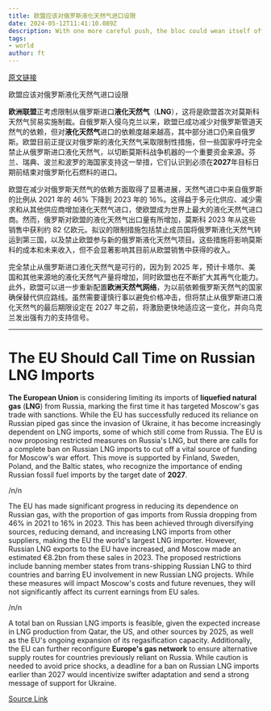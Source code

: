 ```yaml
---
title: 欧盟应该对俄罗斯液化天然气进口设限
date: 2024-05-12T11:41:10.089Z
description: With one more careful push, the bloc could wean itself off Moscow’s gas entirely
tags: 
- world
author: ft
---
```


[原文链接](https://ft.com/content/3398bbf1-747e-4d88-b948-e72bc14e9271)

欧盟应该对俄罗斯液化天然气进口设限

**欧洲联盟**正考虑限制从俄罗斯进口**液化天然气**（**LNG**），这将是欧盟首次对莫斯科天然气贸易实施制裁。自俄罗斯入侵乌克兰以来，欧盟已成功减少对俄罗斯管道天然气的依赖，但对**液化天然气**进口的依赖度越来越高，其中部分进口仍来自俄罗斯。欧盟目前正提议对俄罗斯的液化天然气采取限制性措施，但一些国家呼吁完全禁止从俄罗斯进口液化天然气，以切断莫斯科战争机器的一个重要资金来源。芬兰、瑞典、波兰和波罗的海国家支持这一举措，它们认识到必须在**2027**年目标日期前结束对俄罗斯化石燃料的进口。

欧盟在减少对俄罗斯天然气的依赖方面取得了显著进展，天然气进口中来自俄罗斯的比例从 2021 年的 46% 下降到 2023 年的 16%。这得益于多元化供应、减少需求和从其他供应商增加液化天然气进口，使欧盟成为世界上最大的液化天然气进口商。然而，俄罗斯对欧盟的液化天然气出口量有所增加，莫斯科 2023 年从这些销售中获利约 82 亿欧元。拟议的限制措施包括禁止成员国将俄罗斯液化天然气转运到第三国，以及禁止欧盟参与新的俄罗斯液化天然气项目。这些措施将影响莫斯科的成本和未来收入，但不会显著影响其目前从欧盟销售中获得的收入。

完全禁止从俄罗斯进口液化天然气是可行的，因为到 2025 年，预计卡塔尔、美国和其他来源地的液化天然气产量将增加，同时欧盟也在不断扩大其再气化能力。此外，欧盟可以进一步重新配置**欧洲天然气网络**，为以前依赖俄罗斯天然气的国家确保替代供应路线。虽然需要谨慎行事以避免价格冲击，但将禁止从俄罗斯进口液化天然气的最后期限设定在 2027 年之前，将激励更快地适应这一变化，并向乌克兰发出强有力的支持信号。

---

# The EU Should Call Time on Russian LNG Imports 

**The European Union** is considering limiting its imports of **liquefied natural gas** (**LNG**) from Russia, marking the first time it has targeted Moscow's gas trade with sanctions. While the EU has successfully reduced its reliance on Russian piped gas since the invasion of Ukraine, it has become increasingly dependent on LNG imports, some of which still come from Russia. The EU is now proposing restricted measures on Russia's LNG, but there are calls for a complete ban on Russian LNG imports to cut off a vital source of funding for Moscow's war effort. This move is supported by Finland, Sweden, Poland, and the Baltic states, who recognize the importance of ending Russian fossil fuel imports by the target date of **2027**. 

/n/n

The EU has made significant progress in reducing its dependence on Russian gas, with the proportion of gas imports from Russia dropping from 46% in 2021 to 16% in 2023. This has been achieved through diversifying sources, reducing demand, and increasing LNG imports from other suppliers, making the EU the world's largest LNG importer. However, Russian LNG exports to the EU have increased, and Moscow made an estimated €8.2bn from these sales in 2023. The proposed restrictions include banning member states from trans-shipping Russian LNG to third countries and barring EU involvement in new Russian LNG projects. While these measures will impact Moscow's costs and future revenues, they will not significantly affect its current earnings from EU sales. 

/n/n

A total ban on Russian LNG imports is feasible, given the expected increase in LNG production from Qatar, the US, and other sources by 2025, as well as the EU's ongoing expansion of its regasification capacity. Additionally, the EU can further reconfigure **Europe's gas network** to ensure alternative supply routes for countries previously reliant on Russia. While caution is needed to avoid price shocks, a deadline for a ban on Russian LNG imports earlier than 2027 would incentivize swifter adaptation and send a strong message of support for Ukraine.

[Source Link](https://ft.com/content/3398bbf1-747e-4d88-b948-e72bc14e9271)

